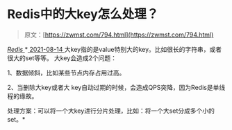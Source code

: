 <!--yml
category: 未分类
date: 0001-01-01 00:00:00
--->

# Redis中的大key怎么处理？

> 原文：[https://zwmst.com/794.html](https://zwmst.com/794.html)

   [ *Redis* ](https://zwmst.com/redis)*[ <time datetime="2021-08-14T08:10:54+08:00"> 2021-08-14 </time> ](https://zwmst.com/794.html)  大key指的是value特别大的key。比如很长的字符串，或者很大的set等等。 大key会造成2个问题：

1、数据倾斜，比如某些节点内存占用过高。

2、当删除大key或者大 key自动过期的时候，会造成QPS突降，因为Redis是单线程的缘故。

处理方案：可以将一个大key进行分片处理，比如：将一个大set分成多个小的set。*
